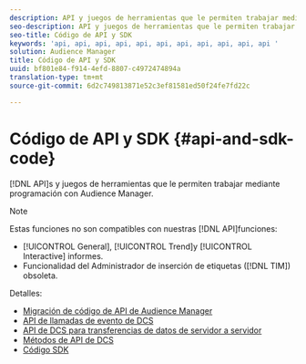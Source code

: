 ```yaml
---
description: API y juegos de herramientas que le permiten trabajar mediante programación con Audience Manager.
seo-description: API y juegos de herramientas que le permiten trabajar mediante programación con Audience Manager.
seo-title: Código de API y SDK
keywords: 'api, api, api, api, api, api, api, api, api, api, api '
solution: Audience Manager
title: Código de API y SDK
uuid: bf801e84-f914-4efd-8807-c4972474894a
translation-type: tm+mt
source-git-commit: 6d2c749813871e52c3ef81581ed50f24fe7fd22c

---
```



# Código de API y SDK {#api-and-sdk-code}

[!DNL API]s y juegos de herramientas que le permiten trabajar mediante programación con Audience Manager.

>[!NOTE]
>
>Estas funciones no son compatibles con nuestras [!DNL API]funciones:
>
>* [!UICONTROL General], [!UICONTROL Trend]y [!UICONTROL Interactive] informes.
>* Funcionalidad del Administrador de inserción de etiquetas ([!DNL TIM]) obsoleta.


Detalles:

* [Migración de código de API de Audience Manager](api-swagger-migration.md)
* [API de llamadas de evento de DCS](dcs-intro/dcs-event-calls/dcs-event-calls.md)
* [API de DCS para transferencias de datos de servidor a servidor](dcs-intro/dcs-s2s/dcs-s2s.md)
* [Métodos de API de DCS](dcs-intro/dcs-api-reference/dcs-api-methods.md)
* [Código SDK](/help/using/api/aam-sdk.md)
